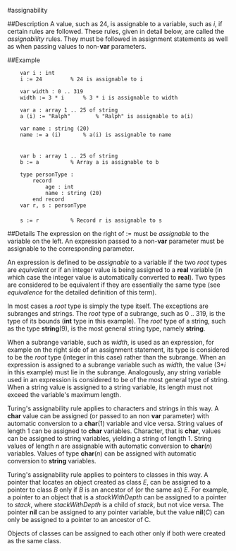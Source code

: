 
#assignability

##Description
A value, such as 24, is assignable to a variable, such as _i_, if certain rules are followed. These rules, given in detail below, are called the _assignability_ rules. They must be followed in assignment statements as well as when passing values to non-**var** parameters.


##Example


        var i : int
        i := 24         % 24 is assignable to i
        
        var width : 0 .. 319
        width := 3 * i      % 3 * i is assignable to width
        
        var a : array 1 .. 25 of string
        a (i) := "Ralph"        % "Ralph" is assignable to a(i)
        
        var name : string (20)
        name := a (i)       % a(i) is assignable to name
        
        
        var b : array 1 .. 25 of string
        b := a          % Array a is assignable to b
        
        type personType :
            record
                age : int
                name : string (20)
            end record
        var r, s : personType
        
        s := r          % Record r is assignable to s
##Details
The expression on the right of := must be _assignable_ to the variable on the left. An expression passed to a non-**var** parameter must be assignable to the corresponding parameter.

An expression is defined to be _assignable_ to a variable if the two _root_ types are _equivalent_ or if an integer value is being assigned to a **real** variable (in which case the integer value is automatically converted to **real**). Two types are considered to be equivalent if they are essentially the same type (see _equivalence_ for the detailed definition of this term).

In most cases a _root_ type is simply the type itself. The exceptions are subranges and strings. The _root_ type of a subrange, such as 0 .. 319, is the type of its bounds (**int** type in this example). The _root_ type of a string, such as the type **string**(9), is the most general string type, namely **string**.

When a subrange variable, such as _width_, is used as an expression, for example on the right side of an assignment statement, its type is considered to be the _root_ type (integer in this case) rather than the subrange. When an expression is assigned to a subrange variable such as _width_, the value (3*_i_ in this example) must lie in the subrange. Analogously, any string variable used in an expression is considered to be of the most general type of string. When a string value is assigned to a string variable, its length must not exceed the variable's maximum length.

Turing's assignability rule applies to characters and strings in this way. A **char** value can be assigned (or passed to an non **var** parameter) with automatic conversion to a **char**(1) variable and vice versa. String values of length 1 can be assigned to **char** variables. Character, that is **char**, values can be assigned to string variables, yielding a string of length 1. String values of length _n_ are assignable with automatic conversion to **char**(_n_) variables. Values of type **char**(_n_) can be assigned with automatic conversion to **string** variables.

Turing's assignability rule applies to pointers to classes in this way. A pointer that locates an object created as class _E_, can be assigned to a pointer to class _B_ only if _B_ is an ancestor of (or the same as) _E_. For example, a pointer to an object that is a _stackWithDepth_ can be assigned to a pointer to _stack_, where _stackWithDepth_ is a child of _stack_, but not vice versa. The pointer **nil** can be assigned to any pointer variable, but the value **nil**(_C_) can only be assigned to a pointer to an ancestor of C.

Objects of classes can be assigned to each other only if both were created as the same class.

